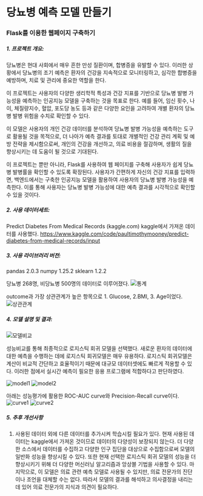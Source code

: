 # 당뇨병 예측 모델 만들기
### Flask를 이용한 웹페이지 구축하기

##### 1. 프로젝트 개요:
당뇨병은 현대 사회에서 매우 흔한 만성 질환이며, 합병증을 유발할 수 있다. 이러한 상황에서 당뇨병의 조기 예측은 환자의 건강을 지속적으로 모니터링하고, 심각한 합병증을 예방하며, 치료 및 관리에 중요한 역할을 한다.

이 프로젝트는 사용자의 다양한 생리학적 특성과 건강 지표를 기반으로 당뇨병 발병 가능성을 예측하는 인공지능 모델을 구축하는 것을 목표로 한다. 예를 들어, 임신 횟수, 나이, 체질량지수, 혈압, 포도당 농도 등과 같은 다양한 요인을 고려하여 개별 환자의 당뇨병 발병 위험을 수치로 확인할 수 있다.

이 모델은 사용자의 개인 건강 데이터를 분석하여 당뇨병 발병 가능성을 예측하는 도구로 활용될 것을 목적으로, 더 나아가 예측 결과를 토대로 개별적인 건강 관리 계획 및 예방 전략을 제시함으로써, 개인의 건강을 개선하고, 의료 비용을 절감하며, 생활의 질을 향상시키는 데 도움이 될 것으로 기대된다.

이 프로젝트는 뿐만 아니라, Flask를 사용하여 웹 페이지를 구축해 사용자가 쉽게 당뇨병 발병률을 확인할 수 있도록 확장된다. 사용자가 간편하게 자신의 건강 지표를 입력하면, 백엔드에서는 구축한 인공지능 모델을 활용하여 사용자의 당뇨병 발병 가능성을 예측한다.  이를 통해 사용자는 당뇨병 발병 가능성에 대한 예측 결과를 시각적으로 확인할 수 있을 것이다.

##### 2. 사용 데이터세트: 
Predict Diabetes From Medical Records (kaggle.com) kaggle에서 가져온 데이터를 사용했다.
<https://www.kaggle.com/code/paultimothymooney/predict-diabetes-from-medical-records/input>

##### 3. 사용 라이브러리 버전:
pandas 2.0.3
numpy 1.25.2
sklearn 1.2.2

당뇨병 268명, 비당뇨병 500명의 데이터로 이루어졌다.
![통계](https://github.com/ChoiSeunghyo/AIProject2024/blob/main/%EB%8D%B0%EC%9D%B4%ED%84%B0%ED%86%B5%EA%B3%84.png)

outcome과 가장 상관관계가 높은 항목으로 1. Glucose, 2.BMI, 3. Age이었다.
![상관관계](https://github.com/ChoiSeunghyo/AIProject2024/blob/main/%EC%83%81%EA%B4%80%EA%B4%80%EA%B3%84.png)

##### 4. 모델 설명 및 결과:
![모델비교](https://github.com/ChoiSeunghyo/AIProject2024/blob/main/%EB%AA%A8%EB%8D%B8%EB%B9%84%EA%B5%90.png)

성능비교를 통해 최종적으로 로지스틱 회귀 모델을 선택했다.
새로운 환자의 데이터에 대한 예측을 수행하는 데에 로지스틱 회귀모델은 매우 유용하다. 로지스틱 회귀모델은 계산이 비교적 간단하고 효율적이기 때문에 대규모 데이터셋에도 빠르게 적용할 수 있다. 이러한 점에서 실시간 예측이 필요한 응용 프로그램에 적합하다고 판단하였다.

![model1](https://github.com/ChoiSeunghyo/AIProject2024/blob/main/model1.png)
![model2](https://github.com/ChoiSeunghyo/AIProject2024/blob/main/model2.png)

아래는 성능평가에 활용한 ROC-AUC curve와 Precision-Recall curve이다.
![curve1](https://github.com/ChoiSeunghyo/AIProject2024/blob/main/curve.png)
![curve2](https://github.com/ChoiSeunghyo/AIProject2024/blob/main/curve2.png)


##### 5. 추후 개선사항
1. 사용된 데이터 외에 다른 데이터를 추가시켜 학습시킬 필요가 있다. 현재 사용된 데이터는 kaggle에서 가져온 것이므로 데이터의 다양성이 보장되지 않는다. 더 다양한 소스에서 데이터를 수집하고 다양한 인구 집단을 대상으로 수집함으로써 모델의 일반화 성능을 향상시킬 수 있다. 또한 현재 선택한 로지스틱 회귀 모델의 성능을 더 향상시키기 위해 더 다양한 머신러닝 알고리즘과 앙상블 기법을 사용할 수 있다. 마지막으로, 이 모델은 의료 관련 예측 모델로 사용될 수 있지만, 의료 전문가의 진단이나 조언을 대체할 수는 없다. 따라서 모델의 결과를 해석하고 의사결정을 내리는데 있어 의료 전문가의 지식과 의견이 필요하다.
